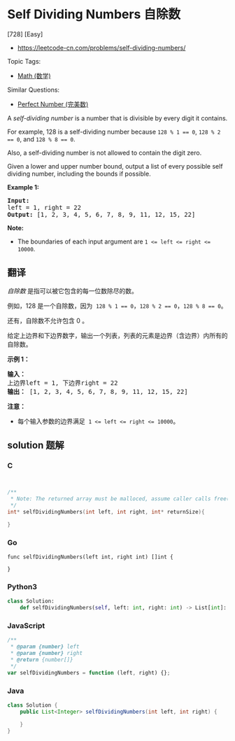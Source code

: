 # Self Dividing Numbers 自除数

[728] [Easy]

- https://leetcode-cn.com/problems/self-dividing-numbers/

Topic Tags:

- [Math (数学)](https://leetcode-cn.com/tag/math/)

Similar Questions:

- [Perfect Number (完美数)](https://leetcode-cn.com/problems/perfect-number/)

A _self-dividing number_ is a number that is divisible by every digit it contains.

For example, 128 is a self-dividing number because `128 % 1 == 0`, `128 % 2 == 0`, and `128 % 8 == 0`.

Also, a self-dividing number is not allowed to contain the digit zero.

Given a lower and upper number bound, output a list of every possible self dividing number, including the bounds if possible.

**Example 1:**

<pre><b>Input:</b> 
left = 1, right = 22
<b>Output:</b> [1, 2, 3, 4, 5, 6, 7, 8, 9, 11, 12, 15, 22]
</pre>

**Note:**

- The boundaries of each input argument are `1 <= left <= right <= 10000`.

## 翻译

_自除数_ 是指可以被它包含的每一位数除尽的数。

例如，128 是一个自除数，因为  `128 % 1 == 0`，`128 % 2 == 0`，`128 % 8 == 0`。

还有，自除数不允许包含 0 。

给定上边界和下边界数字，输出一个列表，列表的元素是边界（含边界）内所有的自除数。

**示例 1：**

<pre><strong>输入：</strong> 
上边界left = 1, 下边界right = 22
<strong>输出：</strong> [1, 2, 3, 4, 5, 6, 7, 8, 9, 11, 12, 15, 22]
</pre>

**注意：**

- 每个输入参数的边界满足  `1 <= left <= right <= 10000`。

## solution 题解

### C

```c


/**
 * Note: The returned array must be malloced, assume caller calls free().
 */
int* selfDividingNumbers(int left, int right, int* returnSize){

}


```

### Go

```golang
func selfDividingNumbers(left int, right int) []int {

}
```

### Python3

```python
class Solution:
    def selfDividingNumbers(self, left: int, right: int) -> List[int]:

```

### JavaScript

```javascript
/**
 * @param {number} left
 * @param {number} right
 * @return {number[]}
 */
var selfDividingNumbers = function (left, right) {};
```

### Java

```java
class Solution {
    public List<Integer> selfDividingNumbers(int left, int right) {

    }
}
```
